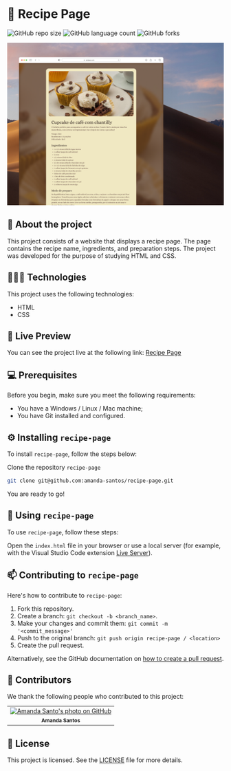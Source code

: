 # 🍪 Recipe Page

![GitHub repo size](https://img.shields.io/github/repo-size/amanda-santos/recipe-page?style=for-the-badge)
![GitHub language count](https://img.shields.io/github/languages/count/amanda-santos/recipe-page?style=for-the-badge)
![GitHub forks](https://img.shields.io/github/forks/amanda-santos/recipe-page?style=for-the-badge)

<img src="assets/cover.png" alt="Preview image of the project Recipe Page containing the website page.">

## 📝 About the project

This project consists of a website that displays a recipe page. The page contains the recipe name, ingredients, and preparation steps. The project was developed for the purpose of studying HTML and CSS.

## 👩🏻‍💻 Technologies

This project uses the following technologies:

- HTML
- CSS

## 👀 Live Preview

You can see the project live at the following link: [Recipe Page](https://amanda-santos.github.io/recipe-page/)

## 💻 Prerequisites

Before you begin, make sure you meet the following requirements:

- You have a Windows / Linux / Mac machine;
- You have Git installed and configured.

## ⚙️ Installing `recipe-page`

To install `recipe-page`, follow the steps below:

Clone the repository `recipe-page`

```bash
git clone git@github.com:amanda-santos/recipe-page.git
```

You are ready to go!

## 🚀 Using `recipe-page`

To use `recipe-page`, follow these steps:

Open the `index.html` file in your browser or use a local server (for example, with the Visual Studio Code extension [Live Server](https://marketplace.visualstudio.com/items?itemName=ritwickdey.LiveServer)).

## 📫 Contributing to `recipe-page`

Here's how to contribute to `recipe-page`:

1. Fork this repository.
2. Create a branch: `git checkout -b <branch_name>`.
3. Make your changes and commit them: `git commit -m '<commit_message>'`
4. Push to the original branch: `git push origin recipe-page / <location>`
5. Create the pull request.

Alternatively, see the GitHub documentation on [how to create a pull request](https://help.github.com/en/github/collaborating-with-issues-and-pull-requests/creating-a-pull-request).

## 🤝 Contributors

We thank the following people who contributed to this project:

<table>
  <tr>
    <td align="center">
      <a href="#" title="set the link title">
        <img src="https://github.com/amanda-santos.png" width="100px;" alt="Amanda Santo's photo on GitHub"/><br>
        <sub>
          <b>Amanda Santos</b>
        </sub>
      </a>
    </td>
  </tr>
</table>

## 📝 License

This project is licensed. See the [LICENSE](LICENSE.md) file for more details.
